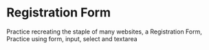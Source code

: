 # Registration Form
 Practice recreating the staple of many websites, a Registration Form, Practice using form, input, select and textarea
